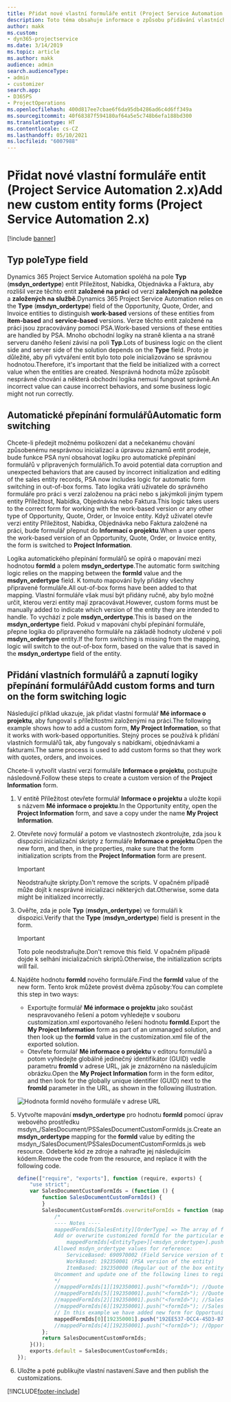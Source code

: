 ```yaml
---
title: Přidat nové vlastní formuláře entit (Project Service Automation 2.x)
description: Toto téma obsahuje informace o způsobu přidávání vlastních formulářů entit pro příležitosti, nabídky, objednávky nebo faktury v Dynamics 365 Project Service Automation 2.x.
author: makk
ms.custom:
- dyn365-projectservice
ms.date: 3/14/2019
ms.topic: article
ms.author: makk
audience: admin
search.audienceType:
- admin
- customizer
search.app:
- D365PS
- ProjectOperations
ms.openlocfilehash: 400d817ee7cbae6f6da95db4286ad6c4d6ff349a
ms.sourcegitcommit: 40f68387f594180af64a5e5c748b6efa188bd300
ms.translationtype: HT
ms.contentlocale: cs-CZ
ms.lasthandoff: 05/10/2021
ms.locfileid: "6007988"
---
```

# <a name="add-new-custom-entity-forms-project-service-automation-2x"></a><span data-ttu-id="50c10-103">Přidat nové vlastní formuláře entit (Project Service Automation 2.x)</span><span class="sxs-lookup"><span data-stu-id="50c10-103">Add new custom entity forms (Project Service Automation 2.x)</span></span>

[!include [banner](../../includes/psa-now-project-operations.md)]

## <a name="type-field"></a><span data-ttu-id="50c10-104">Typ pole</span><span class="sxs-lookup"><span data-stu-id="50c10-104">Type field</span></span> 

<span data-ttu-id="50c10-105">Dynamics 365 Project Service Automation spoléhá na pole **Typ** (**msdyn\_ordertype**) entit Příležitost, Nabídka, Objednávka a Faktura, aby rozlišil verze těchto entit **založené na práci** od verzí **založených na položce** a **založených na službě**.</span><span class="sxs-lookup"><span data-stu-id="50c10-105">Dynamics 365 Project Service Automation relies on the **Type** (**msdyn\_ordertype**) field of the Opportunity, Quote, Order, and Invoice entities to distinguish **work-based** versions of these entities from **item-based** and **service-based** versions.</span></span> <span data-ttu-id="50c10-106">Verze těchto entit založené na práci jsou zpracovávány pomocí PSA.</span><span class="sxs-lookup"><span data-stu-id="50c10-106">Work-based versions of these entities are handled by PSA.</span></span> <span data-ttu-id="50c10-107">Mnoho obchodní logiky na straně klienta a na straně serveru daného řešení závisí na poli **Typ**.</span><span class="sxs-lookup"><span data-stu-id="50c10-107">Lots of business logic on the client side and server side of the solution depends on the **Type** field.</span></span> <span data-ttu-id="50c10-108">Proto je důležité, aby při vytváření entit bylo toto pole inicializováno se správnou hodnotou.</span><span class="sxs-lookup"><span data-stu-id="50c10-108">Therefore, it's important that the field be initialized with a correct value when the entities are created.</span></span> <span data-ttu-id="50c10-109">Nesprávná hodnota může způsobit nesprávné chování a některá obchodní logika nemusí fungovat správně.</span><span class="sxs-lookup"><span data-stu-id="50c10-109">An incorrect value can cause incorrect behaviors, and some business logic might not run correctly.</span></span>

## <a name="automatic-form-switching"></a><span data-ttu-id="50c10-110">Automatické přepínání formulářů</span><span class="sxs-lookup"><span data-stu-id="50c10-110">Automatic form switching</span></span>

<span data-ttu-id="50c10-111">Chcete-li předejít možnému poškození dat a nečekanému chování způsobenému nesprávnou inicializací a úpravou záznamů entit prodeje, bude funkce PSA nyní obsahovat logiku pro automatické přepínání formulářů v připravených formulářích.</span><span class="sxs-lookup"><span data-stu-id="50c10-111">To avoid potential data corruption and unexpected behaviors that are caused by incorrect initialization and editing of the sales entity records, PSA now includes logic for automatic form switching in out-of-box forms.</span></span> <span data-ttu-id="50c10-112">Tato logika vrátí uživatele do správného formuláře pro práci s verzí založenou na práci nebo s jakýmkoli jiným typem entity Příležitost, Nabídka, Objednávka nebo Faktura.</span><span class="sxs-lookup"><span data-stu-id="50c10-112">This logic takes users to the correct form for working with the work-based version or any other type of Opportunity, Quote, Order, or Invoice entity.</span></span> <span data-ttu-id="50c10-113">Když uživatel otevře verzi entity Příležitost, Nabídka, Objednávka nebo Faktura založené na práci, bude formulář přepnut do **Informací o projektu**.</span><span class="sxs-lookup"><span data-stu-id="50c10-113">When a user opens the work-based version of an Opportunity, Quote, Order, or Invoice entity, the form is switched to **Project Information**.</span></span>

<span data-ttu-id="50c10-114">Logika automatického přepínání formulářů se opírá o mapování mezi hodnotou **formId** a polem **msdyn\_ordertype**.</span><span class="sxs-lookup"><span data-stu-id="50c10-114">The automatic form switching logic relies on the mapping between the **formId** value and the **msdyn\_ordertype** field.</span></span> <span data-ttu-id="50c10-115">K tomuto mapování byly přidány všechny připravené formuláře.</span><span class="sxs-lookup"><span data-stu-id="50c10-115">All out-of-box forms have been added to that mapping.</span></span> <span data-ttu-id="50c10-116">Vlastní formuláře však musí být přidány ručně, aby bylo možné určit, kterou verzi entity mají zpracovávat.</span><span class="sxs-lookup"><span data-stu-id="50c10-116">However, custom forms must be manually added to indicate which version of the entity they are intended to handle.</span></span> <span data-ttu-id="50c10-117">To vychází z pole **msdyn\_ordertype**.</span><span class="sxs-lookup"><span data-stu-id="50c10-117">This is based on the **msdyn\_ordertype** field.</span></span> <span data-ttu-id="50c10-118">Pokud v mapování chybí přepínání formuláře, přepne logika do připraveného formuláře na základě hodnoty uložené v poli **msdyn\_ordertype** entity.</span><span class="sxs-lookup"><span data-stu-id="50c10-118">If the form switching is missing from the mapping, logic will switch to the out-of-box form, based on the value that is saved in the **msdyn\_ordertype** field of the entity.</span></span>

## <a name="add-custom-forms-and-turn-on-the-form-switching-logic"></a><span data-ttu-id="50c10-119">Přidání vlastních formulářů a zapnutí logiky přepínání formulářů</span><span class="sxs-lookup"><span data-stu-id="50c10-119">Add custom forms and turn on the form switching logic</span></span>

<span data-ttu-id="50c10-120">Následující příklad ukazuje, jak přidat vlastní formulář **Mé informace o projektu**, aby fungoval s příležitostmi založenými na práci.</span><span class="sxs-lookup"><span data-stu-id="50c10-120">The following example shows how to add a custom form, **My Project Information**, so that it works with work-based opportunities.</span></span> <span data-ttu-id="50c10-121">Stejný proces se používá k přidání vlastních formulářů tak, aby fungovaly s nabídkami, objednávkami a fakturami.</span><span class="sxs-lookup"><span data-stu-id="50c10-121">The same process is used to add custom forms so that they work with quotes, orders, and invoices.</span></span>

<span data-ttu-id="50c10-122">Chcete-li vytvořit vlastní verzi formuláře **Informace o projektu**, postupujte následovně.</span><span class="sxs-lookup"><span data-stu-id="50c10-122">Follow these steps to create a custom version of the **Project Information** form.</span></span>

1. <span data-ttu-id="50c10-123">V entitě Příležitost otevřete formulář **Informace o projektu** a uložte kopii s názvem **Mé informace o projektu**.</span><span class="sxs-lookup"><span data-stu-id="50c10-123">In the Opportunity entity, open the **Project Information** form, and save a copy under the name **My Project Information**.</span></span>
2. <span data-ttu-id="50c10-124">Otevřete nový formulář a potom ve vlastnostech zkontrolujte, zda jsou k dispozici inicializační skripty z formuláře **Informace o projektu**.</span><span class="sxs-lookup"><span data-stu-id="50c10-124">Open the new form, and then, in the properties, make sure that the form initialization scripts from the **Project Information** form are present.</span></span> 

    > [!IMPORTANT]
    > <span data-ttu-id="50c10-125">Neodstraňujte skripty.</span><span class="sxs-lookup"><span data-stu-id="50c10-125">Don't remove the scripts.</span></span> <span data-ttu-id="50c10-126">V opačném případě může dojít k nesprávné inicializaci některých dat.</span><span class="sxs-lookup"><span data-stu-id="50c10-126">Otherwise, some data might be initialized incorrectly.</span></span>

3. <span data-ttu-id="50c10-127">Ověřte, zda je pole **Typ** (**msdyn\_ordertype**) ve formuláři k dispozici.</span><span class="sxs-lookup"><span data-stu-id="50c10-127">Verify that the **Type** (**msdyn\_ordertype**) field is present in the form.</span></span> 

    > [!IMPORTANT]
    > <span data-ttu-id="50c10-128">Toto pole neodstraňujte.</span><span class="sxs-lookup"><span data-stu-id="50c10-128">Don't remove this field.</span></span> <span data-ttu-id="50c10-129">V opačném případě dojde k selhání inicializačních skriptů.</span><span class="sxs-lookup"><span data-stu-id="50c10-129">Otherwise, the initialization scripts will fail.</span></span>

4. <span data-ttu-id="50c10-130">Najděte hodnotu **formId** nového formuláře.</span><span class="sxs-lookup"><span data-stu-id="50c10-130">Find the **formId** value of the new form.</span></span> <span data-ttu-id="50c10-131">Tento krok můžete provést dvěma způsoby:</span><span class="sxs-lookup"><span data-stu-id="50c10-131">You can complete this step in two ways:</span></span>

    - <span data-ttu-id="50c10-132">Exportujte formulář **Mé informace o projektu** jako součást nespravovaného řešení a potom vyhledejte v souboru customization.xml exportovaného řešení hodnotu **formId**.</span><span class="sxs-lookup"><span data-stu-id="50c10-132">Export the **My Project Information** form as part of an unmanaged solution, and then look up the **formId** value in the customization.xml file of the exported solution.</span></span>
    - <span data-ttu-id="50c10-133">Otevřete formulář **Mé informace o projektu** v editoru formulářů a potom vyhledejte globálně jedinečný identifikátor (GUID) vedle parametru **fromId** v adrese URL, jak je znázorněno na následujícím obrázku.</span><span class="sxs-lookup"><span data-stu-id="50c10-133">Open the **My Project Information** form in the form editor, and then look for the globally unique identifier (GUID) next to the **fromId** parameter in the URL, as shown in the following illustration.</span></span>

    ![Hodnota formId nového formuláře v adrese URL](media/how-to-add-custom-forms-in-v2.0.png)

5. <span data-ttu-id="50c10-135">Vytvořte mapování **msdyn\_ordertype** pro hodnotu **formId** pomocí úprav webového prostředku msdyn\_/SalesDocument/PSSalesDocumentCustomFormIds.js.</span><span class="sxs-lookup"><span data-stu-id="50c10-135">Create an **msdyn\_ordertype** mapping for the **formId** value by editing the msdyn\_/SalesDocument/PSSalesDocumentCustomFormIds.js web resource.</span></span> <span data-ttu-id="50c10-136">Odeberte kód ze zdroje a nahraďte jej následujícím kódem.</span><span class="sxs-lookup"><span data-stu-id="50c10-136">Remove the code from the resource, and replace it with the following code.</span></span>

    ```javascript
    define(["require", "exports"], function (require, exports) {
        "use strict";
        var SalesDocumentCustomFormIds = (function () {
            function SalesDocumentCustomFormIds() {
            }
            SalesDocumentCustomFormIds.overwriteFormIds = function (mappedFormIds) {
                /*
                ---- Notes ----
                mappedFormIds[SalesEntity][OrderType] => The array of forms IDs that support particular entity and order type
                Add or overwrite customized formId for the particular entity and order type by calling:
                    mappedFormIds[<EntityType>][<msdyn_ordertype>].push("<formId>");
                Allowed msdyn_ordertype values for reference:
                    ServiceBased: 690970002 (Field Service version of the entity)
                    WorkBased: 192350001 (PSA version of the entity)
                    ItemBased: 192350000 (Regular out of the box entity)
                Uncomment and update one of the following lines to register custom PSA form for required entity:
                */      
                //mappedFormIds[1][192350001].push("<formId>"); //Quote
                //mappedFormIds[5][192350001].push("<formId>"); //Quote Line
                //mappedFormIds[2][192350001].push("<formId>"); //Sales Order
                //mappedFormIds[6][192350001].push("<formId>"); //Sales Order Line
                // In this example we have added new form for Opportunity
                mappedFormIds[0][192350001].push("192EE537-DCC4-45D3-B7AF-EA694B9113D2"); //Opportunity
                //mappedFormIds[4][192350001].push("<formId>"); //Opportunity Line
            };
            return SalesDocumentCustomFormIds;
        }());
        exports.default = SalesDocumentCustomFormIds;
    });
    ```

6. <span data-ttu-id="50c10-137">Uložte a poté publikujte vlastní nastavení.</span><span class="sxs-lookup"><span data-stu-id="50c10-137">Save and then publish the customizations.</span></span>


[!INCLUDE[footer-include](../../includes/footer-banner.md)]